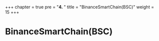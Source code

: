 +++
chapter = true
pre = "<b>4. </b>"
title = "BinanceSmartChain(BSC)"
weight = 15
+++

# BinanceSmartChain(BSC)

